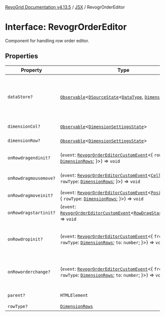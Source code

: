 [RevoGrid Documentation v4.13.5](README.md) / [JSX](Namespace.JSX.md) / RevogrOrderEditor

# Interface: RevogrOrderEditor

Component for handling row order editor.

## Properties

| Property | Type | Description | Defined in |
| ------ | ------ | ------ | ------ |
| `dataStore?` | [`Observable`](TypeAlias.Observable.md)\<[`DSourceState`](TypeAlias.DSourceState.md)\<[`DataType`](TypeAlias.DataType.md), [`DimensionRows`](TypeAlias.DimensionRows.md)\>\> | Static stores, not expected to change during component lifetime | [src/components.d.ts:1982](https://github.com/revolist/revogrid/blob/f32590b4b251a55e7610f26e48cd67947bdd6441/src/components.d.ts#L1982) |
| `dimensionCol?` | [`Observable`](TypeAlias.Observable.md)\<[`DimensionSettingsState`](Interface.DimensionSettingsState.md)\> | Dimension settings X | [src/components.d.ts:1986](https://github.com/revolist/revogrid/blob/f32590b4b251a55e7610f26e48cd67947bdd6441/src/components.d.ts#L1986) |
| `dimensionRow?` | [`Observable`](TypeAlias.Observable.md)\<[`DimensionSettingsState`](Interface.DimensionSettingsState.md)\> | Dimension settings Y | [src/components.d.ts:1990](https://github.com/revolist/revogrid/blob/f32590b4b251a55e7610f26e48cd67947bdd6441/src/components.d.ts#L1990) |
| `onRowdragendinit?` | (`event`: [`RevogrOrderEditorCustomEvent`](Interface.RevogrOrderEditorCustomEvent.md)\<\{ `rowType`: [`DimensionRows`](TypeAlias.DimensionRows.md); \}\>) => `void` | Row drag ended started | [src/components.d.ts:1994](https://github.com/revolist/revogrid/blob/f32590b4b251a55e7610f26e48cd67947bdd6441/src/components.d.ts#L1994) |
| `onRowdragmousemove?` | (`event`: [`RevogrOrderEditorCustomEvent`](Interface.RevogrOrderEditorCustomEvent.md)\<[`Cell`](Interface.Cell.md) & \{ `rowType`: [`DimensionRows`](TypeAlias.DimensionRows.md); \}\>) => `void` | Row mouse move started | [src/components.d.ts:1998](https://github.com/revolist/revogrid/blob/f32590b4b251a55e7610f26e48cd67947bdd6441/src/components.d.ts#L1998) |
| `onRowdragmoveinit?` | (`event`: [`RevogrOrderEditorCustomEvent`](Interface.RevogrOrderEditorCustomEvent.md)\<[`PositionItem`](Interface.PositionItem.md) & \{ `rowType`: [`DimensionRows`](TypeAlias.DimensionRows.md); \}\>) => `void` | Row move started | [src/components.d.ts:2002](https://github.com/revolist/revogrid/blob/f32590b4b251a55e7610f26e48cd67947bdd6441/src/components.d.ts#L2002) |
| `onRowdragstartinit?` | (`event`: [`RevogrOrderEditorCustomEvent`](Interface.RevogrOrderEditorCustomEvent.md)\<[`RowDragStartDetails`](TypeAlias.RowDragStartDetails.md)\>) => `void` | Row drag started | [src/components.d.ts:2006](https://github.com/revolist/revogrid/blob/f32590b4b251a55e7610f26e48cd67947bdd6441/src/components.d.ts#L2006) |
| `onRowdropinit?` | (`event`: [`RevogrOrderEditorCustomEvent`](Interface.RevogrOrderEditorCustomEvent.md)\<\{ `from`: `number`; `rowType`: [`DimensionRows`](TypeAlias.DimensionRows.md); `to`: `number`; \}\>) => `void` | Row dragged, new range ready to be applied | [src/components.d.ts:2010](https://github.com/revolist/revogrid/blob/f32590b4b251a55e7610f26e48cd67947bdd6441/src/components.d.ts#L2010) |
| `onRoworderchange?` | (`event`: [`RevogrOrderEditorCustomEvent`](Interface.RevogrOrderEditorCustomEvent.md)\<\{ `from`: `number`; `rowType`: [`DimensionRows`](TypeAlias.DimensionRows.md); `to`: `number`; \}\>) => `void` | Row drag ended finished. Time to apply data | [src/components.d.ts:2018](https://github.com/revolist/revogrid/blob/f32590b4b251a55e7610f26e48cd67947bdd6441/src/components.d.ts#L2018) |
| `parent?` | `HTMLElement` | Parent element | [src/components.d.ts:2026](https://github.com/revolist/revogrid/blob/f32590b4b251a55e7610f26e48cd67947bdd6441/src/components.d.ts#L2026) |
| `rowType?` | [`DimensionRows`](TypeAlias.DimensionRows.md) | - | [src/components.d.ts:2027](https://github.com/revolist/revogrid/blob/f32590b4b251a55e7610f26e48cd67947bdd6441/src/components.d.ts#L2027) |
